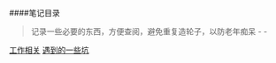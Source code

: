 ####笔记目录
> 记录一些必要的东西，方便查阅，避免重复造轮子，以防老年痴呆 - -

[工作相关](https://github.com/minooo/Notes/tree/master/work)
[遇到的一些坑](https://github.com/minooo/Notes/tree/master/trap)